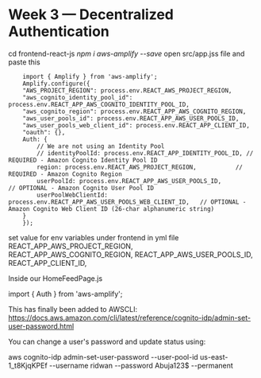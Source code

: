# Week 3 — Decentralized Authentication
cd frontend-react-js
_npm i aws-amplify --save_
open src/app.jss file and paste this
```
    import { Amplify } from 'aws-amplify';
    Amplify.configure({
    "AWS_PROJECT_REGION": process.env.REACT_AWS_PROJECT_REGION,
    "aws_cognito_identity_pool_id": process.env.REACT_APP_AWS_COGNITO_IDENTITY_POOL_ID,
    "aws_cognito_region": process.env.REACT_APP_AWS_COGNITO_REGION,
    "aws_user_pools_id": process.env.REACT_APP_AWS_USER_POOLS_ID,
    "aws_user_pools_web_client_id": process.env.REACT_APP_CLIENT_ID,
    "oauth": {},
    Auth: {
        // We are not using an Identity Pool
        // identityPoolId: process.env.REACT_APP_IDENTITY_POOL_ID, // REQUIRED - Amazon Cognito Identity Pool ID
        region: process.env.REACT_AWS_PROJECT_REGION,           // REQUIRED - Amazon Cognito Region
        userPoolId: process.env.REACT_APP_AWS_USER_POOLS_ID,         // OPTIONAL - Amazon Cognito User Pool ID
        userPoolWebClientId: process.env.REACT_APP_AWS_USER_POOLS_WEB_CLIENT_ID,   // OPTIONAL - Amazon Cognito Web Client ID (26-char alphanumeric string)
    }
    });
```
set value for env variables under frontend in yml file
REACT_APP_AWS_PROJECT_REGION,
REACT_APP_AWS_COGNITO_REGION,
REACT_APP_AWS_USER_POOLS_ID,
REACT_APP_CLIENT_ID,

Inside our HomeFeedPage.js

import { Auth } from 'aws-amplify';



This has finally been added to AWSCLI: https://docs.aws.amazon.com/cli/latest/reference/cognito-idp/admin-set-user-password.html

You can change a user's password and update status using:

aws cognito-idp admin-set-user-password --user-pool-id us-east-1_t8KjqKPEf --username ridwan --password Abuja123$ --permanent